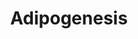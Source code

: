 ---
annotations:
- type: Pathway Ontology
  value: signaling pathway pertinent to development
- type: Cell Type Ontology
  value: preadipocyte
authors:
- M.Patti
- MaintBot
- Khanspers
- Nsalomonis
- MartijnVanIersel
- AlexanderPico
- AMTan
description: The different classess of factors involved in adipogenesis are shown.
  Adipogenesis is the process by which fat cells differentiate from preadipocytes
  to adipocytes (fat cells). Adipose tissue, composed of white and brown adipose tissue,
  is composed of adipocytes. This pathway is primarily studied to understand factors
  that contribute to obesity and diabetes. Transcriptional and hormonal regulators
  of adipocyte formation are indicated.  Proteins on this pathway have targeted assays
  available via the [https://assays.cancer.gov/available_assays?wp_id=WP236 CPTAC
  Assay Portal]
last-edited: 2019-08-16
organisms:
- Homo sapiens
redirect_from:
- /index.php/Pathway:WP236
- /instance/WP236
schema-jsonld:
- '@context': https://schema.org/
  '@id': https://wikipathways.github.io/pathways/WP236.html
  '@type': Dataset
  creator:
    '@type': Organization
    name: WikiPathways
  description: The different classess of factors involved in adipogenesis are shown.
    Adipogenesis is the process by which fat cells differentiate from preadipocytes
    to adipocytes (fat cells). Adipose tissue, composed of white and brown adipose
    tissue, is composed of adipocytes. This pathway is primarily studied to understand
    factors that contribute to obesity and diabetes. Transcriptional and hormonal
    regulators of adipocyte formation are indicated.  Proteins on this pathway have
    targeted assays available via the [https://assays.cancer.gov/available_assays?wp_id=WP236
    CPTAC Assay Portal]
  keywords:
  - NCOR1
  - RB1
  - IRS2
  - RBL1
  - PBEF1
  - CYP26B1
  - LIF
  - PPARGC1A
  - STAT5A
  - SOCS3
  - PPARD
  - FRZB
  - MEF2C
  - PLIN
  - TCF1
  - CEBPD
  - NR2F1
  - GADD45A
  - SPOCK
  - OSM
  - KLF15
  - FAS
  - HMGA1
  - MEF2D
  - ADIPOQ
  - MEF2A
  - KLF6
  - LEP
  - STAT2
  - PCK1
  - EBF
  - CEBPA
  - NR1H3
  - RORA
  - WNT5B
  - LPL
  - DLK1
  - BMP1
  - GH1
  - SMAD3
  - ID3
  - GATA4
  - NR3C1
  - TWIST1
  - CEBPB
  - DF
  - CYP26A1
  - UCP1
  - IRS3P
  - LIPE
  - FOXC2
  - SREBF1
  - STAT1
  - EPAS1
  - EGR2
  - C10orf70
  - STAT3
  - IL6
  - RETN
  - SFRP4
  - NDN
  - CUGBP1
  - PTGIS
  - RARA
  - WWTR1
  - ADPN
  - ZMPSTE24
  - LIFR
  - NCOA1
  - IRS4
  - TNF
  - RBL2
  - WNT10B
  - TGFB1
  - HIF1A
  - SOCS1
  - KLF7
  - DVL1
  - BSCL2
  - E2F4
  - ADFP
  - AHR
  - GATA2
  - SLC2A4
  - ASIP
  - MIXL1
  - NCOA2
  - AGPAT2
  - SP1
  - CDKN1A
  - PPARA
  - STAT5B
  - LPIN1
  - BMP4
  - IRS1
  - LPIN2
  - PRLR
  - CNTFR
  - TRIB3
  - FZD1
  - E2F1
  - CTNNB1
  - BMP3
  - MEF2B
  - SERPINE1
  - AGT
  - GTF3A
  - SCD
  - MIF
  - RXRA
  - NCOR2
  - PCK2
  - PPARG
  - STAT6
  - CREB1
  - NRIP1
  - IL6ST
  - IGF1
  - INS
  - KLF5
  - RXRG
  - MBNL1
  - GDF10
  - DDIT3
  - FOXO1A
  - LPIN3
  - LMNA
  - GATA3
  - BMP2
  - GADD45B
  - WNT1
  license: CC0
  name: Adipogenesis
seo: CreativeWork
title: Adipogenesis
wpid: WP236
---